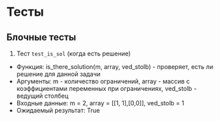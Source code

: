 # Тесты

## Блочные тесты

1. Тест ```test_is_sol``` (когда есть решение)
  - Функция: is_there_solution(m, array, ved_stolb) - проверяет, есть ли решение для данной задачи
  - Аргументы: m - количество ограничений, array - массив с коэффициентами переменных при ограничениях, ved_stolb - ведущий столбец
  - Входные данные: m = 2, array = [[1, 1],[0,0]], ved_stolb = 1
  - Ожидаемый результат: True
